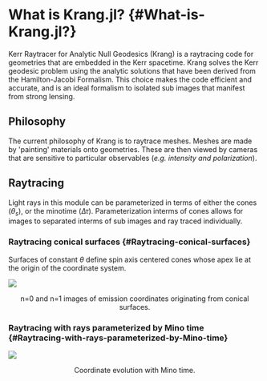 
# What is Krang.jl? {#What-is-Krang.jl?}

Kerr Raytracer for Analytic Null Geodesics (Krang) is a raytracing code for geometries that are embedded in the Kerr spacetime. Krang solves the Kerr geodesic problem using the analytic solutions that have been derived from the Hamilton-Jacobi Formalism. This choice makes the code efficient and accurate, and is an ideal formalism to isolated sub images that manifest from strong lensing.

## Philosophy

The current philosophy of Krang is to raytrace meshes. Meshes are made by &#39;painting&#39; materials onto geometries. These are then viewed by cameras that are sensitive to particular observables (_e.g. intensity and polarization_).

## Raytracing

Light rays in this module can be parameterized in terms of either the cones ($\theta_s$), or the minotime ($\Delta\tau$). Parameterization interms of cones allows for images to separated interms of sub images and ray traced individually.

### Raytracing conical surfaces {#Raytracing-conical-surfaces}

Surfaces of constant $\theta$ define spin axis centered cones whose apex lie at the origin of the coordinate system.


![](examples/coordinate.gif)

<p style="text-align:center">n=0 and n=1 images of emission coordinates originating from conical surfaces.</p>


### Raytracing with rays parameterized by Mino time {#Raytracing-with-rays-parameterized-by-Mino-time}


![](examples/raytrace.gif)

<p style="text-align:center">Coordinate evolution with Mino time.</p>

